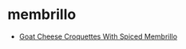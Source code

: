 # membrillo

 * [Goat Cheese Croquettes With Spiced Membrillo](index/g/goat-cheese-croquettes-with-spiced-membrillo.json)

